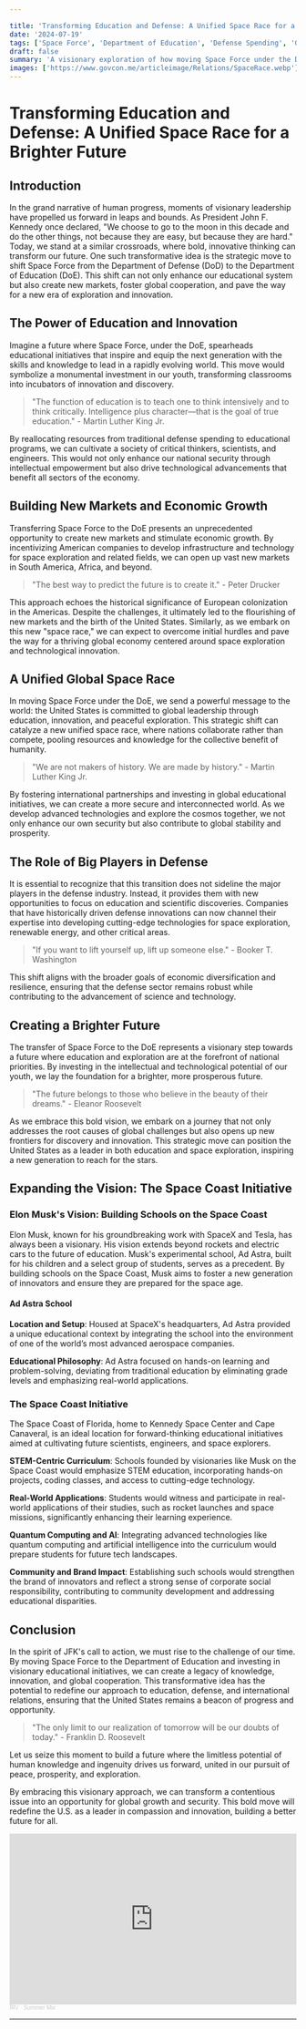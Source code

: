 ```yaml
---

title: 'Transforming Education and Defense: A Unified Space Race for a Brighter Future'
date: '2024-07-19'
tags: ['Space Force', 'Department of Education', 'Defense Spending', 'Global Development', 'Scientific Advancements', 'Global Cooperation']
draft: false
summary: 'A visionary exploration of how moving Space Force under the Department of Education can revolutionize both education and defense. This article delves into the potential for creating smarter citizens, fostering global cooperation, and opening new markets, all while embracing the spirit of exploration and innovation.'
images: ['https://www.govcon.me/articleimage/Relations/SpaceRace.webp']
---
```


# Transforming Education and Defense: A Unified Space Race for a Brighter Future

## Introduction

In the grand narrative of human progress, moments of visionary leadership have propelled us forward in leaps and bounds. As President John F. Kennedy once declared, "We choose to go to the moon in this decade and do the other things, not because they are easy, but because they are hard." Today, we stand at a similar crossroads, where bold, innovative thinking can transform our future. One such transformative idea is the strategic move to shift Space Force from the Department of Defense (DoD) to the Department of Education (DoE). This shift can not only enhance our educational system but also create new markets, foster global cooperation, and pave the way for a new era of exploration and innovation.

## The Power of Education and Innovation

Imagine a future where Space Force, under the DoE, spearheads educational initiatives that inspire and equip the next generation with the skills and knowledge to lead in a rapidly evolving world. This move would symbolize a monumental investment in our youth, transforming classrooms into incubators of innovation and discovery.

> "The function of education is to teach one to think intensively and to think critically. Intelligence plus character—that is the goal of true education." - Martin Luther King Jr.

By reallocating resources from traditional defense spending to educational programs, we can cultivate a society of critical thinkers, scientists, and engineers. This would not only enhance our national security through intellectual empowerment but also drive technological advancements that benefit all sectors of the economy.

## Building New Markets and Economic Growth

Transferring Space Force to the DoE presents an unprecedented opportunity to create new markets and stimulate economic growth. By incentivizing American companies to develop infrastructure and technology for space exploration and related fields, we can open up vast new markets in South America, Africa, and beyond.

> "The best way to predict the future is to create it." - Peter Drucker

This approach echoes the historical significance of European colonization in the Americas. Despite the challenges, it ultimately led to the flourishing of new markets and the birth of the United States. Similarly, as we embark on this new "space race," we can expect to overcome initial hurdles and pave the way for a thriving global economy centered around space exploration and technological innovation.

## A Unified Global Space Race

In moving Space Force under the DoE, we send a powerful message to the world: the United States is committed to global leadership through education, innovation, and peaceful exploration. This strategic shift can catalyze a new unified space race, where nations collaborate rather than compete, pooling resources and knowledge for the collective benefit of humanity.

> "We are not makers of history. We are made by history." - Martin Luther King Jr.

By fostering international partnerships and investing in global educational initiatives, we can create a more secure and interconnected world. As we develop advanced technologies and explore the cosmos together, we not only enhance our own security but also contribute to global stability and prosperity.

## The Role of Big Players in Defense

It is essential to recognize that this transition does not sideline the major players in the defense industry. Instead, it provides them with new opportunities to focus on education and scientific discoveries. Companies that have historically driven defense innovations can now channel their expertise into developing cutting-edge technologies for space exploration, renewable energy, and other critical areas.

> "If you want to lift yourself up, lift up someone else." - Booker T. Washington

This shift aligns with the broader goals of economic diversification and resilience, ensuring that the defense sector remains robust while contributing to the advancement of science and technology.

## Creating a Brighter Future

The transfer of Space Force to the DoE represents a visionary step towards a future where education and exploration are at the forefront of national priorities. By investing in the intellectual and technological potential of our youth, we lay the foundation for a brighter, more prosperous future.

> "The future belongs to those who believe in the beauty of their dreams." - Eleanor Roosevelt

As we embrace this bold vision, we embark on a journey that not only addresses the root causes of global challenges but also opens up new frontiers for discovery and innovation. This strategic move can position the United States as a leader in both education and space exploration, inspiring a new generation to reach for the stars.

## Expanding the Vision: The Space Coast Initiative

### Elon Musk's Vision: Building Schools on the Space Coast

Elon Musk, known for his groundbreaking work with SpaceX and Tesla, has always been a visionary. His vision extends beyond rockets and electric cars to the future of education. Musk's experimental school, Ad Astra, built for his children and a select group of students, serves as a precedent. By building schools on the Space Coast, Musk aims to foster a new generation of innovators and ensure they are prepared for the space age.

#### Ad Astra School

**Location and Setup**: Housed at SpaceX's headquarters, Ad Astra provided a unique educational context by integrating the school into the environment of one of the world’s most advanced aerospace companies.

**Educational Philosophy**: Ad Astra focused on hands-on learning and problem-solving, deviating from traditional education by eliminating grade levels and emphasizing real-world applications.

### The Space Coast Initiative

The Space Coast of Florida, home to Kennedy Space Center and Cape Canaveral, is an ideal location for forward-thinking educational initiatives aimed at cultivating future scientists, engineers, and space explorers.

**STEM-Centric Curriculum**: Schools founded by visionaries like Musk on the Space Coast would emphasize STEM education, incorporating hands-on projects, coding classes, and access to cutting-edge technology.

**Real-World Applications**: Students would witness and participate in real-world applications of their studies, such as rocket launches and space missions, significantly enhancing their learning experience.

**Quantum Computing and AI**: Integrating advanced technologies like quantum computing and artificial intelligence into the curriculum would prepare students for future tech landscapes.

**Community and Brand Impact**: Establishing such schools would strengthen the brand of innovators and reflect a strong sense of corporate social responsibility, contributing to community development and addressing educational disparities.

## Conclusion

In the spirit of JFK's call to action, we must rise to the challenge of our time. By moving Space Force to the Department of Education and investing in visionary educational initiatives, we can create a legacy of knowledge, innovation, and global cooperation. This transformative idea has the potential to redefine our approach to education, defense, and international relations, ensuring that the United States remains a beacon of progress and opportunity.

> "The only limit to our realization of tomorrow will be our doubts of today." - Franklin D. Roosevelt

Let us seize this moment to build a future where the limitless potential of human knowledge and ingenuity drives us forward, united in our pursuit of peace, prosperity, and exploration.

By embracing this visionary approach, we can transform a contentious issue into an opportunity for global growth and security. This bold move will redefine the U.S. as a leader in compassion and innovation, building a better future for all.

<iframe width="100%" height="300" scrolling="no" frameborder="no" allow="autoplay" src="https://w.soundcloud.com/player/?url=https%3A//api.soundcloud.com/tracks/275652836&color=%23ff5500&auto_play=false&hide_related=false&show_comments=true&show_user=true&show_reposts=false&show_teaser=true&visual=true"></iframe><div style="font-size: 10px; color: #cccccc;line-break: anywhere;word-break: normal;overflow: hidden;white-space: nowrap;text-overflow: ellipsis; font-family: Interstate,Lucida Grande,Lucida Sans Unicode,Lucida Sans,Garuda,Verdana,Tahoma,sans-serif;font-weight: 100;"><a href="https://soundcloud.com/prodbyirv" title="ÏR\/" target="_blank" style="color: #cccccc; text-decoration: none;">ÏR\/</a> · <a href="https://soundcloud.com/prodbyirv/summer-mix" title="Summer Mix" target="_blank" style="color: #cccccc; text-decoration: none;">Summer Mix</a></div>

---
